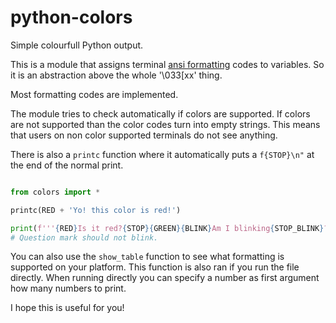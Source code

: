 # python-colors
Simple colourfull Python output.

This is a module that assigns terminal [ansi formatting](https://en.wikipedia.org/wiki/ANSI_escape_code) codes to variables. So it is an abstraction above the whole '\033[xx' thing.

Most formatting codes are implemented. 

The module tries to check automatically if colors are supported. If colors are not supported than the color codes turn into empty strings. This means that users on non color supported terminals do not see anything.

There is also a `printc` function where it automatically puts a `f{STOP}\n"` at the end of the normal print.

```python

from colors import *

printc(RED + 'Yo! this color is red!')

print(f'''{RED}Is it red?{STOP}{GREEN}{BLINK}Am I blinking{STOP_BLINK}?{STOP}''')
# Question mark should not blink.
```

You can also use the `show_table` function to see what formatting is supported on your platform. This function is also ran if you run the file directly. When running directly you can specify a number as first argument how many numbers to print.

I hope this is useful for you!
